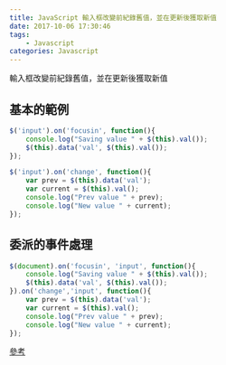 ```yaml
---
title: JavaScript 輸入框改變前紀錄舊值，並在更新後獲取新值
date: 2017-10-06 17:30:46
tags:
    - Javascript
categories: Javascript
---
```


輸入框改變前紀錄舊值，並在更新後獲取新值
<!-- more -->


基本的範例
---
```js
$('input').on('focusin', function(){
    console.log("Saving value " + $(this).val());
    $(this).data('val', $(this).val());
});

$('input').on('change', function(){
    var prev = $(this).data('val');
    var current = $(this).val();
    console.log("Prev value " + prev);
    console.log("New value " + current);
});
```

委派的事件處理
---
```js
$(document).on('focusin', 'input', function(){
    console.log("Saving value " + $(this).val());
    $(this).data('val', $(this).val());
}).on('change','input', function(){
    var prev = $(this).data('val');
    var current = $(this).val();
    console.log("Prev value " + prev);
    console.log("New value " + current);
});
```

[參考](https://stackoverflow.com/questions/29118178/input-jquery-get-old-value-before-onchange-and-get-value-after-on-change)